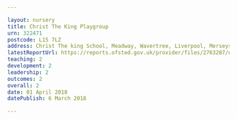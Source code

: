 ```yaml
---

layout: nursery
title: Christ The King Playgroup
urn: 322471
postcode: L15 7LZ
address: Christ The king School, Meadway, Wavertree, Liverpool, Merseyside, L15 7LZ
latestReportUrl: https://reports.ofsted.gov.uk/provider/files/2763287/urn/322471.pdf
teaching: 2
development: 2
leadership: 2
outcomes: 2
overall: 2
date: 01 April 2018 
datePublish: 6 March 2018

---
```

